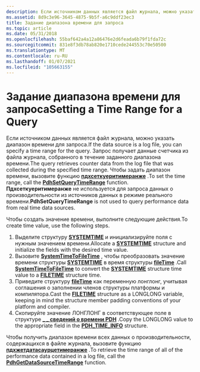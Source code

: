 ```yaml
---
description: Если источником данных является файл журнала, можно указать диапазон времени для запроса.
ms.assetid: 8d9c3e96-3645-4875-9b5f-a6c9ddf23ec3
title: Задание диапазона времени для запроса
ms.topic: article
ms.date: 05/31/2018
ms.openlocfilehash: 55baf642a4a12a86476e2d6feada6b79f1fda72c
ms.sourcegitcommit: 831e8f3db78ab820e1710cede244553c70e50500
ms.translationtype: MT
ms.contentlocale: ru-RU
ms.lasthandoff: 01/07/2021
ms.locfileid: "105663155"
---
```

# <a name="setting-a-time-range-for-a-query"></a><span data-ttu-id="ed2b1-103">Задание диапазона времени для запроса</span><span class="sxs-lookup"><span data-stu-id="ed2b1-103">Setting a Time Range for a Query</span></span>

<span data-ttu-id="ed2b1-104">Если источником данных является файл журнала, можно указать диапазон времени для запроса.</span><span class="sxs-lookup"><span data-stu-id="ed2b1-104">If the data source is a log file, you can specify a time range for the query.</span></span> <span data-ttu-id="ed2b1-105">Запрос получает данные счетчика из файла журнала, собранного в течение заданного диапазона времени.</span><span class="sxs-lookup"><span data-stu-id="ed2b1-105">The query retrieves counter data from the log file that was collected during the specified time range.</span></span> <span data-ttu-id="ed2b1-106">Чтобы задать диапазон времени, вызовите функцию [**пдхсеткуеритимеранже**](/windows/desktop/api/Pdh/nf-pdh-pdhsetquerytimerange) .</span><span class="sxs-lookup"><span data-stu-id="ed2b1-106">To set the time range, call the [**PdhSetQueryTimeRange**](/windows/desktop/api/Pdh/nf-pdh-pdhsetquerytimerange) function.</span></span> <span data-ttu-id="ed2b1-107">**Пдхсеткуеритимеранже** не используется для запроса данных о производительности из источников данных в режиме реального времени.</span><span class="sxs-lookup"><span data-stu-id="ed2b1-107">**PdhSetQueryTimeRange** is not used to query performance data from real time data sources.</span></span>

<span data-ttu-id="ed2b1-108">Чтобы создать значение времени, выполните следующие действия.</span><span class="sxs-lookup"><span data-stu-id="ed2b1-108">To create time value, use the following steps.</span></span>

1.  <span data-ttu-id="ed2b1-109">Выделите структуру [**SYSTEMTIME**](/windows/desktop/api/minwinbase/ns-minwinbase-systemtime) и инициализируйте поля с нужным значением времени.</span><span class="sxs-lookup"><span data-stu-id="ed2b1-109">Allocate a [**SYSTEMTIME**](/windows/desktop/api/minwinbase/ns-minwinbase-systemtime) structure and initialize the fields with the desired time value.</span></span>
2.  <span data-ttu-id="ed2b1-110">Вызовите [**SystemTimeToFileTime**](/windows/desktop/api/timezoneapi/nf-timezoneapi-systemtimetofiletime) , чтобы преобразовать значение времени структуры [**SYSTEMTIME**](/windows/desktop/api/minwinbase/ns-minwinbase-systemtime) в время структуры [**fileTime**](/windows/desktop/api/minwinbase/ns-minwinbase-filetime) .</span><span class="sxs-lookup"><span data-stu-id="ed2b1-110">Call [**SystemTimeToFileTime**](/windows/desktop/api/timezoneapi/nf-timezoneapi-systemtimetofiletime) to convert the [**SYSTEMTIME**](/windows/desktop/api/minwinbase/ns-minwinbase-systemtime) structure time value to a [**FILETIME**](/windows/desktop/api/minwinbase/ns-minwinbase-filetime) structure time.</span></span>
3.  <span data-ttu-id="ed2b1-111">Приведите структуру [**fileTime**](/windows/desktop/api/minwinbase/ns-minwinbase-filetime) как переменную лонглонг, учитывая соглашения о заполнении членов структуры платформы и компилятора.</span><span class="sxs-lookup"><span data-stu-id="ed2b1-111">Cast the [**FILETIME**](/windows/desktop/api/minwinbase/ns-minwinbase-filetime) structure as a LONGLONG variable, keeping in mind the structure member padding conventions of your platform and compiler.</span></span>
4.  <span data-ttu-id="ed2b1-112">Скопируйте значение ЛОНГЛОНГ в соответствующее поле в структуре [**\_ \_ сведений о времени PDH**](/windows/desktop/api/Pdh/ns-pdh-pdh_time_info) .</span><span class="sxs-lookup"><span data-stu-id="ed2b1-112">Copy the LONGLONG value to the appropriate field in the [**PDH\_TIME\_INFO**](/windows/desktop/api/Pdh/ns-pdh-pdh_time_info) structure.</span></span>

<span data-ttu-id="ed2b1-113">Чтобы получить диапазон времени всех данных о производительности, содержащихся в файле журнала, вызовите функцию [**пдхжетдатасаурцетимеранже**](/windows/desktop/api/Pdh/nf-pdh-pdhgetdatasourcetimerangea) .</span><span class="sxs-lookup"><span data-stu-id="ed2b1-113">To retrieve the time range of all of the performance data contained in a log file, call the [**PdhGetDataSourceTimeRange**](/windows/desktop/api/Pdh/nf-pdh-pdhgetdatasourcetimerangea) function.</span></span>

 

 
